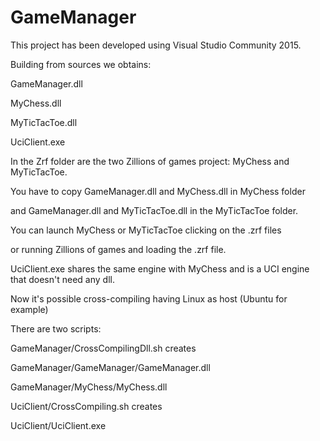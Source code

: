 # GameManager

This project has been developed using Visual Studio Community 2015.

Building from sources we obtains:

GameManager.dll

MyChess.dll

MyTicTacToe.dll

UciClient.exe

In the Zrf folder are the two Zillions of games project: MyChess and MyTicTacToe.

You have to copy GameManager.dll and MyChess.dll in MyChess folder

and GameManager.dll and MyTicTacToe.dll in the MyTicTacToe folder.

You can launch MyChess or MyTicTacToe clicking on the .zrf files

or running Zillions of games and loading the .zrf file.

UciClient.exe shares the same engine with MyChess and
is a UCI engine that doesn't need any dll.

Now it's possible cross-compiling having Linux as host (Ubuntu for example)

There are two scripts:

GameManager/CrossCompilingDll.sh creates

GameManager/GameManager/GameManager.dll

GameManager/MyChess/MyChess.dll

UciClient/CrossCompiling.sh creates

UciClient/UciClient.exe



